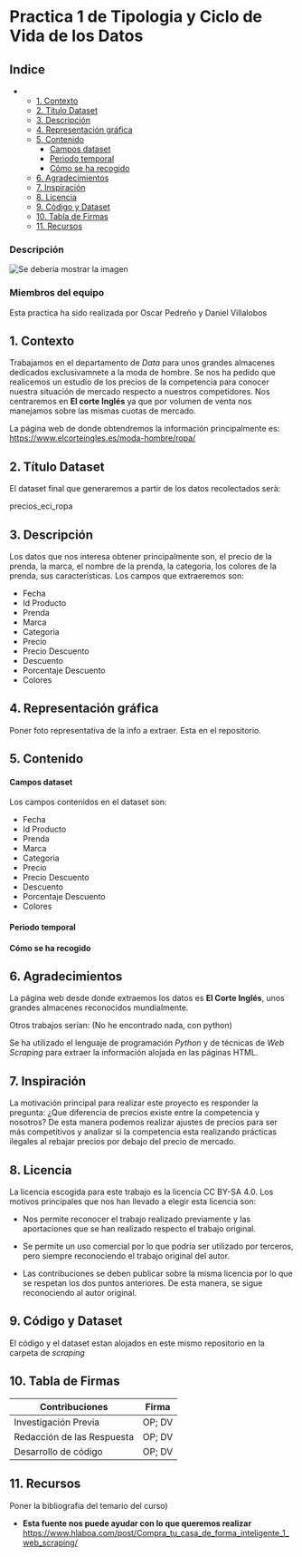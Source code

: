 # Practica 1 de Tipologia y Ciclo de Vida de los Datos

## Indice

- 
  * [1. Contexto](#1-contexto)
  * [2. Título Dataset](#2-t-tulo-dataset)
  * [3. Descripción](#3-descripci-n)
  * [4. Representación gráfica](#4-representaci-n-gr-fica)
  * [5. Contenido](#5-contenido)
      - [Campos dataset](#campos-dataset)
      - [Periodo temporal](#periodo-temporal)
      - [Cómo se ha recogido](#c-mo-se-ha-recogido)
  * [6. Agradecimientos](#6-agradecimientos)
  * [7. Inspiración](#7-inspiraci-n)
  * [8. Licencia](#8-licencia)
  * [9. Código y Dataset](#9-c-digo-y-dataset)
  * [10. Tabla de Firmas](#10-tabla-de-firmas)
  * [11. Recursos](#11-recursos)


### Descripción

![Se debería mostrar la imagen]( https://github.com/danivillalobostorrejon/PedrenoVillalobos/pdf/moda_eci.jpg)

### Miembros del equipo

Esta practica ha sido realizada por Oscar Pedreño y Daniel Villalobos

## 1. Contexto
<p align="justify">

Trabajamos en el departamento de *Data* para unos grandes almacenes dedicados exclusivamnete a la moda de hombre. Se nos ha pedido que realicemos un estudio de los precios de la competencia para conocer nuestra situación de mercado respecto a nuestros competidores. Nos centraremos en **El corte Inglés** ya que por volumen de venta nos manejamos sobre las mismas cuotas de mercado.

La página web de donde obtendremos la información principalmente es:
https://www.elcorteingles.es/moda-hombre/ropa/
</p> 


## 2. Título Dataset

El dataset final que generaremos a partir de los datos recolectados serà:

precios_eci_ropa

## 3. Descripción

<p align="justify">

Los datos que nos interesa obtener principalmente son, el precio de la prenda, la marca, el nombre de la prenda, la categoria, los colores de la prenda, sus características.
Los campos que extraeremos son:

* Fecha
* Id Producto
* Prenda
* Marca
* Categoria
* Precio
* Precio Descuento
* Descuento
* Porcentaje Descuento
* Colores

</p>

## 4. Representación gráfica

Poner foto representativa de la info a extraer. Esta en el repositorio.

## 5. Contenido

#### Campos dataset
Los campos contenidos en el dataset son:

* Fecha
* Id Producto
* Prenda
* Marca
* Categoria
* Precio
* Precio Descuento
* Descuento
* Porcentaje Descuento
* Colores

#### Periodo temporal


#### Cómo se ha recogido



## 6. Agradecimientos

La página web desde donde extraemos los datos es **El Corte Inglés**, unos grandes almacenes reconocidos mundialmente.

Otros trabajos serían: (No he encontrado nada, con python)

Se ha utilizado el lenguaje de programación *Python* y de técnicas de *Web Scraping* para extraer la información alojada en las páginas HTML.


## 7. Inspiración

<p align="justify">

La motivación principal para realizar este proyecto es responder la pregunta: ¿Que diferencia de precios existe entre la competencia y nosotros? De esta manera podemos realizar ajustes de precios para ser más competitivos y analizar si la competencia esta realizando prácticas ilegales al rebajar precios por debajo del precio de mercado.

</p>

## 8. Licencia
<p align="justify">

La licencia escogida para este trabajo es la licencia CC BY-SA 4.0. Los motivos principales que nos han llevado a elegir esta licencia son:

* Nos permite reconocer el trabajo realizado previamente y las aportaciones que se han realizado respecto el trabajo original. 

* Se permite un uso comercial por lo que podría ser utilizado por terceros, pero siempre reconociendo el trabajo original del autor. 

* Las contribuciones se deben publicar sobre la misma licencia por lo que se respetan los dos puntos anteriores. De esta manera, se sigue reconociendo al autor original.

</p>

## 9. Código y Dataset 

El código y el dataset estan alojados en este mismo repositorio en la carpeta de *scraping*

## 10. Tabla de Firmas

| Contribuciones | Firma |
| --------- | ---------| 
| Investigación Previa| OP; DV |
| Redacción de las Respuesta| OP; DV |
| Desarrollo de código | OP; DV |

## 11. Recursos

Poner la bibliografia del temario del curso)


* **Esta fuente nos puede ayudar con lo que queremos realizar**
https://www.hlaboa.com/post/Compra_tu_casa_de_forma_inteligente_1_web_scraping/
